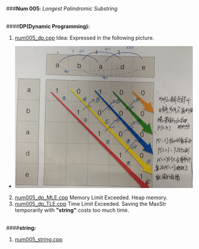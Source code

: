 ###**Num 005**: _Longest Palindromic Substring_
</br></br>

####**DP(Dynamic Programming):**
1. [num005_dp.cpp]()
Idea: Expressed in the following picture.
* ![image](palindrome_DP.jpg)
2. [num005_dp_MLE.cpp]()
Memory Limit Exceeded. Heap memory.
3. [num005_dp_TLE.cpp]()
Time Limit Exceeded. Saving the MaxStr temporarily with **"string"** costs too much time.
</br></br>

####**string:**
1. [num005_string.cpp]()
